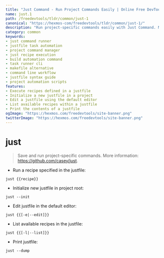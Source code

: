 ```yaml
---
title: "Just Command - Run Project Commands Easily | Online Free DevTools by Hexmos"
name: just.1
path: /freedevtools/tldr/common/just-1
canonical: "https://hexmos-com/freedevtools/tldr/common/just-1/"
description: "Run project-specific commands easily with Just Command. Manage tasks and automate development workflows efficiently using a simple justfile. Free online tool, no registration required."
category: common
keywords:
- just command runner
- justfile task automation
- project command manager
- just recipe execution
- build automation command
- task runner cli
- makefile alternative
- command line workflow
- justfile syntax guide
- project automation scripts
features:
- Execute recipes defined in a justfile
- Initialize a new justfile in a project
- Edit a justfile using the default editor
- List available recipes within a justfile
- Print the contents of a justfile
ogImage: "https://hexmos.com/freedevtools/site-banner.png"
twitterImage: "https://hexmos.com/freedevtools/site-banner.png"
---
```


# just

> Save and run project-specific commands.
> More information: <https://github.com/casey/just>.

- Run a recipe specified in the justfile:

`just {{recipe}}`

- Initialize new justfile in project root:

`just --init`

- Edit justfile in the default editor:

`just {{[-e|--edit]}}`

- List available recipes in the justfile:

`just {{[-l|--list]}}`

- Print justfile:

`just --dump`
